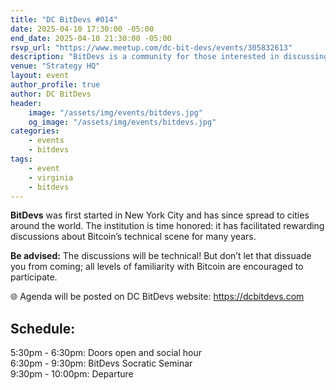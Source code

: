 ```yaml
---
title: "DC BitDevs #014"
date: 2025-04-10 17:30:00 -05:00
end_date: 2025-04-10 21:30:00 -05:00
rsvp_url: "https://www.meetup.com/dc-bit-devs/events/305832613"
description: "BitDevs is a community for those interested in discussing and participating in the research and development of Bitcoin and related protocols. You can be well versed with or new to the topics, all are welcome."
venue: "Strategy HQ"
layout: event
author_profile: true
author: DC BitDevs
header:
    image: "/assets/img/events/bitdevs.jpg"
    og_image: "/assets/img/events/bitdevs.jpg"
categories:
    - events
    - bitdevs
tags:
    - event
    - virginia
    - bitdevs
---
```


**BitDevs** was first started in New York City and has since spread to cities around the world. The institution is time honored: it has facilitated rewarding discussions about Bitcoin’s technical scene for many years.

**Be advised:** The discussions will be technical! But don’t let that dissuade you from coming; all levels of familiarity with Bitcoin are encouraged to participate.

🌐 Agenda will be posted on DC BitDevs website: <a href = "https://dcbitdevs.com">https://dcbitdevs.com</a><br />

## Schedule:
5:30pm - 6:30pm: Doors open and social hour<br />
6:30pm - 9:30pm: BitDevs Socratic Seminar<br />
9:30pm - 10:00pm: Departure